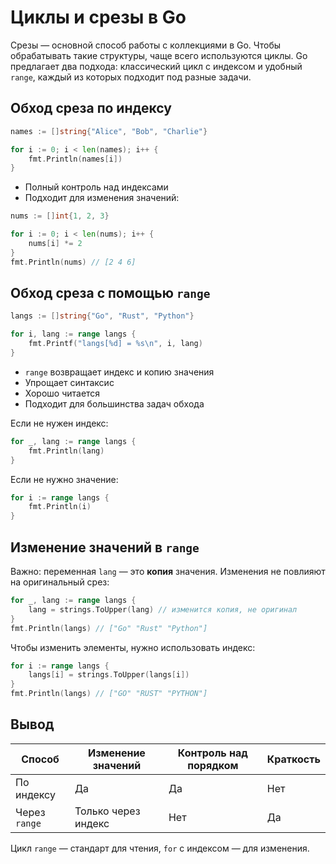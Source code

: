 # Циклы и срезы в Go

Срезы — основной способ работы с коллекциями в Go. Чтобы обрабатывать такие структуры, чаще всего используются циклы. Go предлагает два подхода: классический цикл с индексом и удобный `range`, каждый из которых подходит под разные задачи.

## Обход среза по индексу

~~~go
names := []string{"Alice", "Bob", "Charlie"}

for i := 0; i < len(names); i++ {
	fmt.Println(names[i])
}
~~~

- Полный контроль над индексами
- Подходит для изменения значений:

~~~go
nums := []int{1, 2, 3}

for i := 0; i < len(nums); i++ {
	nums[i] *= 2
}
fmt.Println(nums) // [2 4 6]
~~~

## Обход среза с помощью `range`

~~~go
langs := []string{"Go", "Rust", "Python"}

for i, lang := range langs {
	fmt.Printf("langs[%d] = %s\n", i, lang)
}
~~~

- `range` возвращает индекс и копию значения
- Упрощает синтаксис
- Хорошо читается
- Подходит для большинства задач обхода

Если не нужен индекс:

~~~go
for _, lang := range langs {
	fmt.Println(lang)
}
~~~

Если не нужно значение:

~~~go
for i := range langs {
	fmt.Println(i)
}
~~~

## Изменение значений в `range`

Важно: переменная `lang` — это **копия** значения. Изменения не повлияют на оригинальный срез:

~~~go
for _, lang := range langs {
	lang = strings.ToUpper(lang) // изменится копия, не оригинал
}
fmt.Println(langs) // ["Go" "Rust" "Python"]
~~~

Чтобы изменить элементы, нужно использовать индекс:

~~~go
for i := range langs {
	langs[i] = strings.ToUpper(langs[i])
}
fmt.Println(langs) // ["GO" "RUST" "PYTHON"]
~~~

## Вывод

| Способ        | Изменение значений | Контроль над порядком | Краткость |
|---------------|---------------------|------------------------|-----------|
| По индексу    | Да                  | Да                     | Нет       |
| Через `range` | Только через индекс | Нет                    | Да        |

Цикл `range` — стандарт для чтения, `for` с индексом — для изменения.

